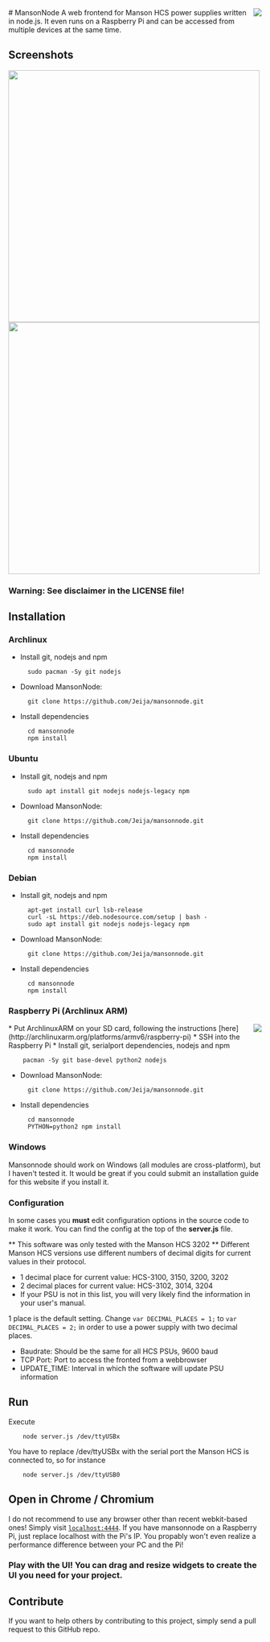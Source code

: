 <img src="http://mesecons.net/random/mnscreens/hcs3202.jpg" align="right" />
# MansonNode
A web frontend for Manson HCS power supplies written in node.js. It even runs on a Raspberry Pi and can be accessed from multiple devices at the same time.

## Screenshots
<img src="http://mesecons.net/random/mnscreens/mansonnode.png" width=500px />
<img src="http://mesecons.net/random/mnscreens/mansonnode2.png" width=500px />

### Warning: See disclaimer in the LICENSE file!

## Installation
### Archlinux
* Install git, nodejs and npm

        sudo pacman -Sy git nodejs

* Download MansonNode:

        git clone https://github.com/Jeija/mansonnode.git

* Install dependencies

        cd mansonnode
        npm install

### Ubuntu
* Install git, nodejs and npm

        sudo apt install git nodejs nodejs-legacy npm

* Download MansonNode:

        git clone https://github.com/Jeija/mansonnode.git

* Install dependencies

        cd mansonnode
        npm install

### Debian
* Install git, nodejs and npm

        apt-get install curl lsb-release
        curl -sL https://deb.nodesource.com/setup | bash -
        sudo apt install git nodejs nodejs-legacy npm

* Download MansonNode:

        git clone https://github.com/Jeija/mansonnode.git

* Install dependencies

        cd mansonnode
        npm install

### Raspberry Pi (Archlinux ARM)
<img src="http://mesecons.net/random/mnscreens/rpi.png" align="right" />
* Put ArchlinuxARM on your SD card, following the instructions [here](http://archlinuxarm.org/platforms/armv6/raspberry-pi)
* SSH into the Raspberry Pi
* Install git, serialport dependencies, nodejs and npm

        pacman -Sy git base-devel python2 nodejs

* Download MansonNode:

        git clone https://github.com/Jeija/mansonnode.git

* Install dependencies

        cd mansonnode
        PYTHON=python2 npm install

### Windows
Mansonnode should work on Windows (all modules are cross-platform), but I haven't tested it. It would be great if you could submit an installation guide for this website if you install it.

### Configuration
In some cases you **must** edit configuration options in the source code to make it work. You can find the config at the top of the **server.js** file.

** This software was only tested with the Manson HCS 3202 **
Different Manson HCS versions use different numbers of decimal digits for current values in their protocol.

* 1 decimal place for current value: HCS-3100, 3150, 3200, 3202
* 2 decimal places for current value: HCS-3102, 3014, 3204
* If your PSU is not in this list, you will very likely find the information in your user's manual.

1 place is the default setting. Change `var DECIMAL_PLACES = 1;` to `var DECIMAL_PLACES = 2;` in order to use a power supply with two decimal places.

* Baudrate: Should be the same for all HCS PSUs, 9600 baud
* TCP Port: Port to access the fronted from a webbrowser
* UPDATE_TIME: Interval in which the software will update PSU information

## Run
Execute

        node server.js /dev/ttyUSBx

You have to replace /dev/ttyUSBx with the serial port the Manson HCS is connected to, so for instance

        node server.js /dev/ttyUSB0

## Open in Chrome / Chromium
I do not recommend to use any browser other than recent webkit-based ones!
Simply visit [`localhost:4444`](http://localhost:4444). If you have mansonnode on a Raspberry Pi, just replace localhost with the Pi's IP. You propably won't even realize a performance difference between your PC and the Pi!

### Play with the UI! You can drag and resize widgets to create the UI you need for your project.

## Contribute
If you want to help others by contributing to this project, simply send a pull request to this GitHub repo.
